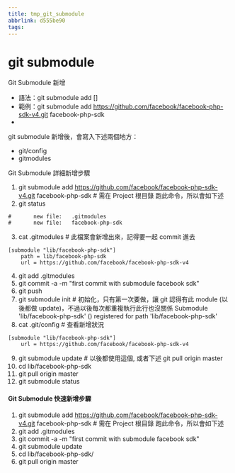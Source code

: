 ```yaml
---
title: tmp_git_submodule
abbrlink: d555be90
tags:
---
```

git submodule
===

Git Submodule 新增
* 語法：git submodule add <repository> [<path>]
* 範例：git submodule add https://github.com/facebook/facebook-php-sdk-v4.git facebook-php-sdk
* 
git submodule 新增後，會寫入下述兩個地方：
* git/config
* gitmodules

Git Submodule 詳細新增步驟
1. git submodule add https://github.com/facebook/facebook-php-sdk-v4.git facebook-php-sdk # 需在 Project 根目錄 跑此命令，所以會如下述
2. git status
```
#       new file:   .gitmodules
#       new file:   facebook-php-sdk
```

3. cat .gitmodules # 此檔案會新增出來，記得要一起 commit 進去
```
[submodule "lib/facebook-php-sdk"]
    path = lib/facebook-php-sdk
    url = https://github.com/facebook/facebook-php-sdk-v4
```

4. git add .gitmodules
5. git commit -a -m "first commit with submodule facebook sdk"
6. git push
7. git submodule init # 初始化，只有第一次要做，讓 git 認得有此 module (以後都做 update)，不過以後每次都重複執行此行也沒關係
Submodule 'lib/facebook-php-sdk' () registered for path 'lib/facebook-php-sdk'
8. cat .git/config # 查看新增狀況
```
[submodule "lib/facebook-php-sdk"]
    url = https://github.com/facebook/facebook-php-sdk-v4
```
9. git submodule update # 以後都使用這個, 或者下述 git pull origin master
10. cd lib/facebook-php-sdk
11. git pull origin master
12. git submodule status


#### Git Submodule 快速新增步驟
1. git submodule add https://github.com/facebook/facebook-php-sdk-v4.git facebook-php-sdk # 需在 Project 根目錄 跑此命令，所以會如下述
2. git add .gitmodules
3. git commit -a -m "first commit with submodule facebook sdk"
4. git submodule update
5. cd lib/facebook-php-sdk/
6. git pull origin master